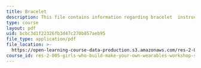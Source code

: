 ```yaml
---
title: Bracelet
description: This file contains information regarding bracelet  instructions.
type: course
layout: pdf
uid: bcbc3d1f22326fb3d47c270b857aeb95
file_type: application/pdf
file_location: >-
  https://open-learning-course-data-production.s3.amazonaws.com/res-2-005-girls-who-build-make-your-own-wearables-workshop-spring-2015/bcbc3d1f22326fb3d47c270b857aeb95_MITRES_2_005S15_Bracelet.pdf
course_id: res-2-005-girls-who-build-make-your-own-wearables-workshop-spring-2015
---
```

